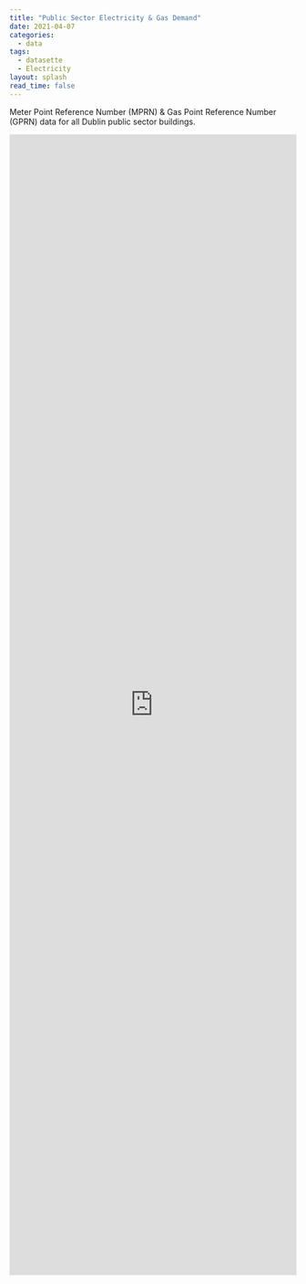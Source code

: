 ```yaml
---
title: "Public Sector Electricity & Gas Demand"
date: 2021-04-07
categories:
  - data
tags:
  - datasette
  - Electricity
layout: splash
read_time: false
---
```

Meter Point Reference Number (MPRN) & Gas Point Reference Number (GPRN) data for all Dublin public sector buildings. 
<div class="glitch-embed-wrap" style="height: 2000px; width: 100%;">
  <iframe
    src="https://glitch.com/embed/#!/embed/dublin-monitoring-and-reporting?path=metadata.json&previewSize=100"
    title="dublin-monitoring-and-reporting on Glitch"
    allow="geolocation; microphone; camera; midi; vr; encrypted-media"
    style="height: 100%; width: 100%; border: 0;">
  </iframe>
</div>
